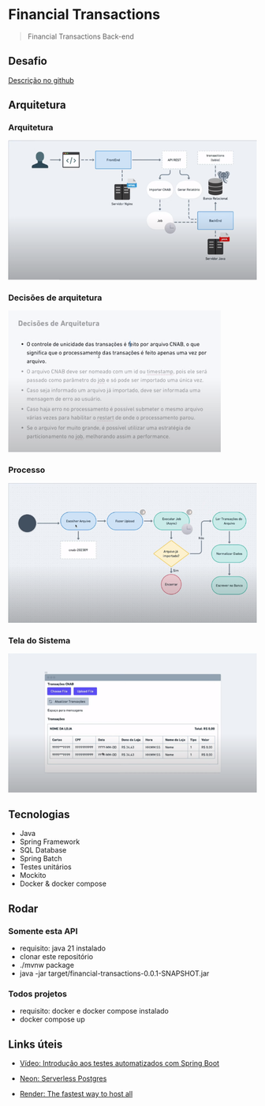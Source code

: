 # Financial Transactions

> Financial Transactions Back-end

## Desafio

[Descrição no github](https://github.com/Pagnet/desafio-back-end)

## Arquitetura

### Arquitetura

![Arquitetura 01](/files/arquitetura-01.png)

### Decisões de arquitetura

![Arquitetura 02](/files/arquitetura-02.png)

### Processo

![Processos](/files/processos-01.png)

### Tela do Sistema

![Tela do Sistema](/files/tela-sistema-01.png)

## Tecnologias

- Java
- Spring Framework
- SQL Database
- Spring Batch
- Testes unitários
- Mockito
- Docker & docker compose

## Rodar

### Somente esta API

- requisito: java 21 instalado
- clonar este repositório
- ./mvnw package
- java -jar target/financial-transactions-0.0.1-SNAPSHOT.jar

### Todos projetos

- requisito: docker e docker compose instalado
- docker compose up

## Links úteis

- [Vídeo: Introdução aos testes automatizados com Spring Boot](https://www.youtube.com/watch?v=N1UkkK4jIHM)

- [Neon: Serverless Postgres](https://neon.tech/)
- [Render: The fastest way to host all](https://render.com/)
